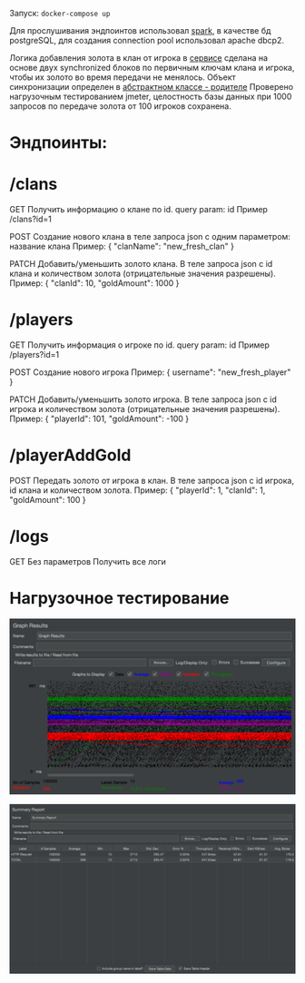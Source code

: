 
Запуск:
 ``docker-compose up``
  
Для прослушивания эндпоинтов использовал [spark](http://sparkjava.com), в качестве бд postgreSQL, для создания connection pool использовал apache dbcp2.

Логика добавления золота в клан от игрока в [сервисе](https://github.com/codepink-glitch/add-gold-task/blob/main/src/main/java/services/PlayerAddGoldService.java) сделана на основе двух synchronized блоков по первичным ключам клана и игрока, чтобы их золото во время передачи не менялось. Объект синхронизации определен в [абстрактном классе - родителе](https://github.com/codepink-glitch/add-gold-task/blob/main/src/main/java/services/SynchronizedService.java)
Проверено нагрузочным тестированием jmeter, целостность базы данных при 1000 запросов по передаче золота от 100 игроков сохранена.
  
 # Эндпоинты: 
  # /clans
  GET
  Получить информацию о клане по id.
  query param: id 
  Пример /clans?id=1
  
  POST 
  Создание нового клана
  в теле запроса json с одним параметром: название клана
  Пример:
  {
    "clanName": "new_fresh_clan"
  }
  
  PATCH
  Добавить/уменьшить золото клана.
  В теле запроса json с id клана и количеством золота (отрицательные значения разрешены).
  Пример: 
  {
    "clanId": 10,
    "goldAmount": 1000
  }
  
  
  # /players
  GET
  Получить информация о игроке по id.
  query param: id
  Пример /players?id=1
  
  POST
  Создание нового игрока
  Пример: 
  {
    username": "new_fresh_player"
  }
  
  PATCH
  Добавить/уменьшить золото игрока.
  В теле запроса json с id игрока и количеством золота (отрицательные значения разрешены).
  Пример: 
  {
    "playerId": 101,
    "goldAmount": -100
  }
  
  # /playerAddGold
  POST
  Передать золото от игрока в клан.
  В теле запроса json с id игрока, id клана и количеством золота.
  Пример:
  {
    "playerId": 1, 
    "clanId": 1,
    "goldAmount": 100
  }
  
  # /logs
  GET
  Без параметров
  Получить все логи
  
  
  # Нагрузочное тестирование 
  ![alt text](https://raw.githubusercontent.com/codepink-glitch/add-gold-task/main/jmeter-results/Graph%20Results.png)
  
  ![alt text](https://raw.githubusercontent.com/codepink-glitch/add-gold-task/main/jmeter-results/Summary%20Report.png)
  
